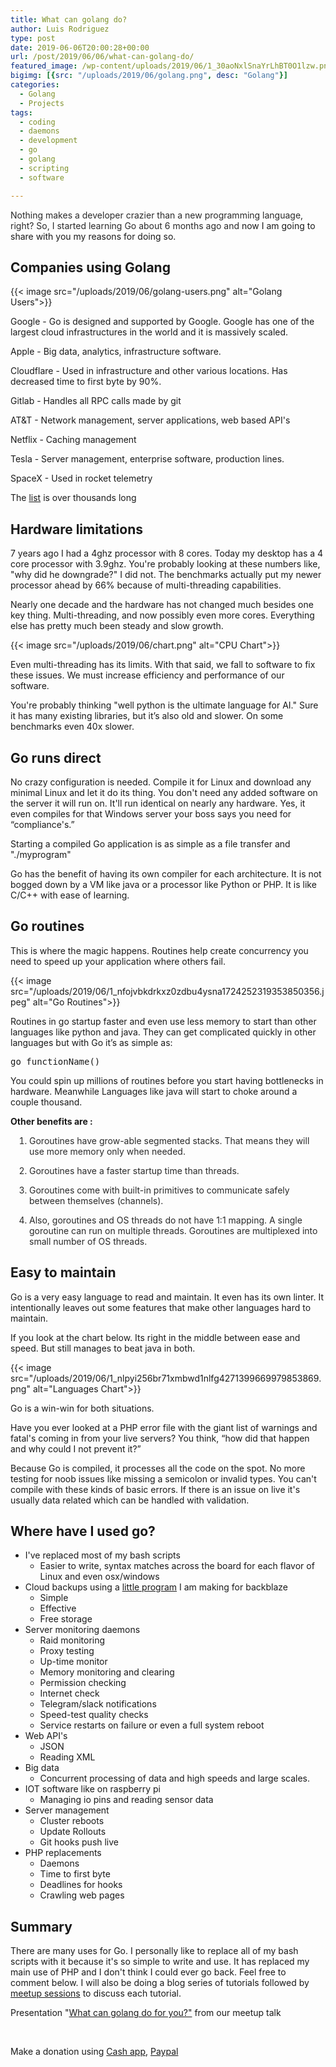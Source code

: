 ```yaml
---
title: What can golang do?
author: Luis Rodriguez
type: post
date: 2019-06-06T20:00:28+00:00
url: /post/2019/06/06/what-can-golang-do/
featured_image: /wp-content/uploads/2019/06/1_30aoNxlSnaYrLhBT0O1lzw.png
bigimg: [{src: "/uploads/2019/06/golang.png", desc: "Golang"}]
categories:
  - Golang
  - Projects
tags:
  - coding
  - daemons
  - development
  - go
  - golang
  - scripting
  - software

---
```


<span style="color: rgba(0,0,0,0.84); font-family: medium-content-serif-font,Georgia,Cambria,;">Nothing makes a developer crazier than a new programming language, right? So, I started learning Go about 6 months ago and </span>now I am going to share with you my reasons for doing so.

<!--more-->

## Companies using Golang

{{< image src="/uploads/2019/06/golang-users.png" alt="Golang Users">}}

Google - Go is designed and supported by Google. Google has one of the largest cloud infrastructures in the world and it is massively scaled.

Apple - Big data, analytics, infrastructure software.

Cloudflare - Used in infrastructure and other various locations. Has decreased time to first byte by 90%.

Gitlab - Handles all RPC calls made by git

AT&T - Network management, server applications, web based API's

Netflix - Caching management

Tesla - Server management, enterprise software, production lines.

SpaceX - Used in rocket telemetry

The [list](https://github.com/golang/go/wiki/GoUsers) is over thousands long

## Hardware limitations

7 years ago I had a 4ghz processor with 8 cores. Today my desktop has a 4 core processor with 3.9ghz. You're probably looking at these numbers like, "why did he downgrade?" I did not. The benchmarks actually put my newer processor ahead by 66% because of multi-threading capabilities.

Nearly one decade and the hardware has not changed much besides one key thing. Multi-threading, and now possibly even more cores. Everything else has pretty much been steady and slow growth.

{{< image src="/uploads/2019/06/chart.png" alt="CPU Chart">}}

Even multi-threading has its limits. With that said, we fall to software to fix these issues. We must increase efficiency and performance of our software.

You're probably thinking "well python is the ultimate language for AI." Sure it has many existing libraries, but it’s also old and slower. On some benchmarks even 40x slower.

## Go runs direct

No crazy configuration is needed. Compile it for Linux and download any minimal Linux and let it do its thing. You don't need any added software on the server it will run on. It'll run identical on nearly any hardware. Yes, it even compiles for that Windows server your boss says you need for “compliance's.”

Starting a compiled Go application is as simple as a file transfer and "./myprogram"

Go has the benefit of having its own compiler for each architecture. It is not bogged down by a VM like java or a processor like Python or PHP. It is like C/C++ with ease of learning.

## Go routines

This is where the magic happens. Routines help create concurrency you need to speed up your application where others fail.

{{< image src="/uploads/2019/06/1_nfojvbkdrkxz0zdbu4ysna1724252319353850356.jpeg" alt="Go Routines">}}

Routines in go startup faster and even use less memory to start than other languages like python and java. They can get complicated quickly in other languages but with Go it’s as simple as:

<pre>go functionName()</pre>

You could spin up millions of routines before you start having bottlenecks in hardware. Meanwhile Languages like java will start to choke around a couple thousand.

<p id="13ea" class="graf graf--p graf-after--figure" style="margin: 30px0px0px; --x-height-multiplier: 0.375; --baseline-multiplier: 0.17; font-family: medium-content-serif-font,Georgia,Cambria,;">
  <strong class="markup--strong markup--p-strong" style="font-weight: bold;">Other benefits are :</strong>
</p>

<ul class="postList" style="margin: 21px0px0px; padding: 0px; list-style: nonenone; counter-reset: post0; color: rgba(0,0,0,0.84); font-family: medium-content-sans-serif-font,-apple-system,BlinkMacSystemFont,;">
  <li id="8c31" class="graf graf--li graf-after--p" style="margin-left: 30px; margin-bottom: 14px; --x-height-multiplier: 0.375; --baseline-multiplier: 0.17; font-family: medium-content-serif-font,Georgia,Cambria,;">
    Goroutines have grow-able segmented stacks. That means they will use more memory only when needed.
  </li>
  <li id="d180" class="graf graf--li graf-after--li" style="margin-left: 30px; margin-bottom: 14px; --x-height-multiplier: 0.375; --baseline-multiplier: 0.17; font-family: medium-content-serif-font,Georgia,Cambria,;">
    Goroutines have a faster startup time than threads.
  </li>
  <li id="9f10" class="graf graf--li graf-after--li" style="margin-left: 30px; margin-bottom: 14px; --x-height-multiplier: 0.375; --baseline-multiplier: 0.17; font-family: medium-content-serif-font,Georgia,Cambria,;">
    Goroutines come with built-in primitives to communicate safely between themselves (channels).
  </li>
  <li id="5aae" class="graf graf--li graf-after--li" style="margin-left: 30px; margin-bottom: 0px; --x-height-multiplier: 0.375; --baseline-multiplier: 0.17; font-family: medium-content-serif-font,Georgia,Cambria,;">
    Also, goroutines and OS threads do not have 1:1 mapping. A single goroutine can run on multiple threads. Goroutines are multiplexed into small number of OS threads.
  </li>
</ul>

## Easy to maintain

Go is a very easy language to read and maintain. It even has its own linter. It intentionally leaves out some features that make other languages hard to maintain.

If you look at the chart below. Its right in the middle between ease and speed. But still manages to beat java in both.


{{< image src="/uploads/2019/06/1_nlpyi256br71xmbwd1nlfg4271399669979853869.png" alt="Languages Chart">}}

Go is a win-win for both situations.

Have you ever looked at a PHP error file with the giant list of warnings and fatal's coming in from your live servers? You think, “how did that happen and why could I not prevent it?”

Because Go is compiled, it processes all the code on the spot. No more testing for noob issues like missing a semicolon or invalid types. You can't compile with these kinds of basic errors. If there is an issue on live it's usually data related which can be handled with validation.

## Where have I used go?

  * I've replaced most of my bash scripts 
      * Easier to write, syntax matches across the board for each flavor of Linux and even osx/windows
  * Cloud backups using a [little program](https://github.com/SiloCityLabs/B2Backup) I am making for backblaze 
      * Simple
      * Effective
      * Free storage
  * Server monitoring daemons 
      * Raid monitoring
      * Proxy testing
      * Up-time monitor
      * Memory monitoring and clearing
      * Permission checking
      * Internet check
      * Telegram/slack notifications
      * Speed-test quality checks
      * Service restarts on failure or even a full system reboot
  * Web API's 
      * JSON
      * Reading XML
  * Big data 
      * Concurrent processing of data and high speeds and large scales.
  * IOT software like on raspberry pi 
      * Managing io pins and reading sensor data
  * Server management 
      * Cluster reboots
      * Update Rollouts
      * Git hooks push live
  * PHP replacements 
      * Daemons
      * Time to first byte
      * Deadlines for hooks
      * Crawling web pages

## Summary

There are many uses for Go. I personally like to replace all of my bash scripts with it because it's so simple to write and use. It has replaced my main use of PHP and I don't think I could ever go back. Feel free to comment below. I will also be doing a blog series of tutorials followed by [meetup sessions](https://www.meetup.com/Buffalo-GoLang-Meetup-Group/) to discuss each tutorial.

Presentation "[What can golang do for you?"](/uploads/2019/06/What-can-golang-do-for-you.pptx) from our meetup talk

&nbsp;

Make a donation using [Cash app](https://cash.me/%24ldrrp/10), [Paypal](https://www.paypal.me/ldrrp/10)
